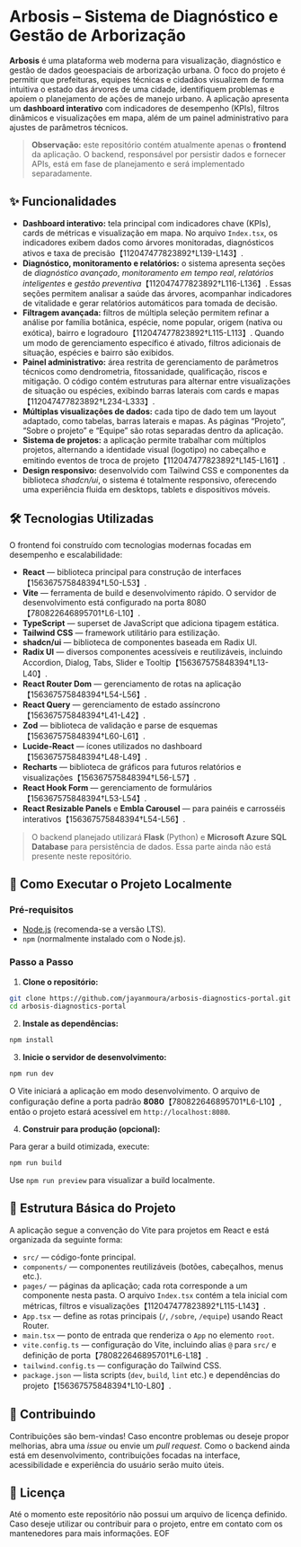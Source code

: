 # Arbosis – Sistema de Diagnóstico e Gestão de Arborização


**Arbosis** é uma plataforma web moderna para visualização, diagnóstico e gestão de dados geoespaciais de arborização urbana. O foco do projeto é permitir que prefeituras, equipes técnicas e cidadãos visualizem de forma intuitiva o estado das árvores de uma cidade, identifiquem problemas e apoiem o planejamento de ações de manejo urbano. A aplicação apresenta um **dashboard interativo** com indicadores de desempenho (KPIs), filtros dinâmicos e visualizações em mapa, além de um painel administrativo para ajustes de parâmetros técnicos.


> **Observação:** este repositório contém atualmente apenas o **frontend** da aplicação. O backend, responsável por persistir dados e fornecer APIs, está em fase de planejamento e será implementado separadamente.


## ✨ Funcionalidades


- **Dashboard interativo:** tela principal com indicadores chave (KPIs), cards de métricas e visualização em mapa. No arquivo `Index.tsx`, os indicadores exibem dados como árvores monitoradas, diagnósticos ativos e taxa de precisão【112047477823892†L139-L143】.
- **Diagnóstico, monitoramento e relatórios:** o sistema apresenta seções de *diagnóstico avançado*, *monitoramento em tempo real*, *relatórios inteligentes* e *gestão preventiva*【112047477823892†L116-L136】. Essas seções permitem analisar a saúde das árvores, acompanhar indicadores de vitalidade e gerar relatórios automáticos para tomada de decisão.
- **Filtragem avançada:** filtros de múltipla seleção permitem refinar a análise por família botânica, espécie, nome popular, origem (nativa ou exótica), bairro e logradouro【112047477823892†L115-L113】. Quando um modo de gerenciamento específico é ativado, filtros adicionais de situação, espécies e bairro são exibidos.
- **Painel administrativo:** área restrita de gerenciamento de parâmetros técnicos como dendrometria, fitossanidade, qualificação, riscos e mitigação. O código contém estruturas para alternar entre visualizações de situação ou espécies, exibindo barras laterais com cards e mapas【112047477823892†L234-L333】.
- **Múltiplas visualizações de dados:** cada tipo de dado tem um layout adaptado, como tabelas, barras laterais e mapas. As páginas “Projeto”, “Sobre o projeto” e “Equipe” são rotas separadas dentro da aplicação.
- **Sistema de projetos:** a aplicação permite trabalhar com múltiplos projetos, alternando a identidade visual (logotipo) no cabeçalho e emitindo eventos de troca de projeto【112047477823892†L145-L161】.
- **Design responsivo:** desenvolvido com Tailwind CSS e componentes da biblioteca *shadcn/ui*, o sistema é totalmente responsivo, oferecendo uma experiência fluida em desktops, tablets e dispositivos móveis.


## 🛠️ Tecnologias Utilizadas


O frontend foi construído com tecnologias modernas focadas em desempenho e escalabilidade:


- **React** — biblioteca principal para construção de interfaces【156367575848394†L50-L53】.
- **Vite** — ferramenta de build e desenvolvimento rápido. O servidor de desenvolvimento está configurado na porta 8080【780822646895701†L6-L10】.
- **TypeScript** — superset de JavaScript que adiciona tipagem estática.
- **Tailwind CSS** — framework utilitário para estilização.
- **shadcn/ui** — biblioteca de componentes baseada em Radix UI.
- **Radix UI** — diversos componentes acessíveis e reutilizáveis, incluindo Accordion, Dialog, Tabs, Slider e Tooltip【156367575848394†L13-L40】.
- **React Router Dom** — gerenciamento de rotas na aplicação【156367575848394†L54-L56】.
- **React Query** — gerenciamento de estado assíncrono【156367575848394†L41-L42】.
- **Zod** — biblioteca de validação e parse de esquemas【156367575848394†L60-L61】.
- **Lucide-React** — ícones utilizados no dashboard【156367575848394†L48-L49】.
- **Recharts** — biblioteca de gráficos para futuros relatórios e visualizações【156367575848394†L56-L57】.
- **React Hook Form** — gerenciamento de formulários【156367575848394†L53-L54】.
- **React Resizable Panels** e **Embla Carousel** — para painéis e carrosséis interativos【156367575848394†L54-L56】.


> O backend planejado utilizará **Flask** (Python) e **Microsoft Azure SQL Database** para persistência de dados. Essa parte ainda não está presente neste repositório.


## 🚀 Como Executar o Projeto Localmente


### Pré-requisitos


- [Node.js](https://nodejs.org/) (recomenda-se a versão LTS).
- `npm` (normalmente instalado com o Node.js).


### Passo a Passo


1. **Clone o repositório:**


```bash
git clone https://github.com/jayanmoura/arbosis-diagnostics-portal.git
cd arbosis-diagnostics-portal
```


2. **Instale as dependências:**


```bash
npm install
```


3. **Inicie o servidor de desenvolvimento:**


```bash
npm run dev
```


O Vite iniciará a aplicação em modo desenvolvimento. O arquivo de configuração define a porta padrão **8080**【780822646895701†L6-L10】, então o projeto estará acessível em `http://localhost:8080`.


4. **Construir para produção (opcional):**


Para gerar a build otimizada, execute:


```bash
npm run build
```


Use `npm run preview` para visualizar a build localmente.


## 📂 Estrutura Básica do Projeto


A aplicação segue a convenção do Vite para projetos em React e está organizada da seguinte forma:


- `src/` — código-fonte principal.
- `components/` — componentes reutilizáveis (botões, cabeçalhos, menus etc.).
- `pages/` — páginas da aplicação; cada rota corresponde a um componente nesta pasta. O arquivo `Index.tsx` contém a tela inicial com métricas, filtros e visualizações【112047477823892†L115-L143】.
- `App.tsx` — define as rotas principais (`/`, `/sobre`, `/equipe`) usando React Router.
- `main.tsx` — ponto de entrada que renderiza o `App` no elemento `root`.
- `vite.config.ts` — configuração do Vite, incluindo alias `@` para `src/` e definição de porta【780822646895701†L6-L18】.
- `tailwind.config.ts` — configuração do Tailwind CSS.
- `package.json` — lista scripts (`dev`, `build`, `lint` etc.) e dependências do projeto【156367575848394†L10-L80】.


## 🤝 Contribuindo


Contribuições são bem-vindas! Caso encontre problemas ou deseje propor melhorias, abra uma *issue* ou envie um *pull request*. Como o backend ainda está em desenvolvimento, contribuições focadas na interface, acessibilidade e experiência do usuário serão muito úteis.


## 📄 Licença


Até o momento este repositório não possui um arquivo de licença definido. Caso deseje utilizar ou contribuir para o projeto, entre em contato com os mantenedores para mais informações.
EOF